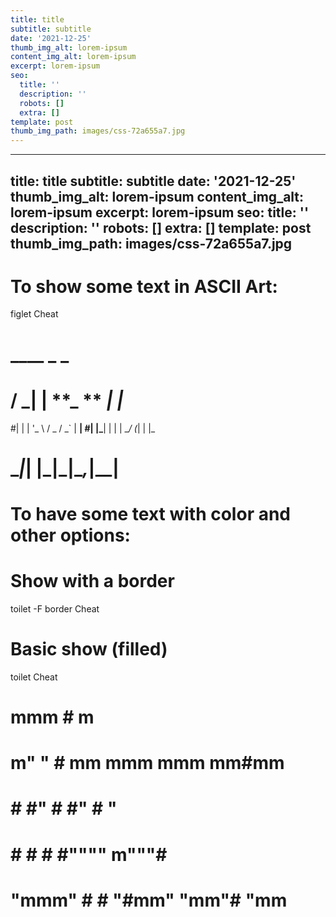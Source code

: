 ```yaml
---
title: title
subtitle: subtitle
date: '2021-12-25'
thumb_img_alt: lorem-ipsum
content_img_alt: lorem-ipsum
excerpt: lorem-ipsum
seo:
  title: ''
  description: ''
  robots: []
  extra: []
template: post
thumb_img_path: images/css-72a655a7.jpg
---
```

---
title: title
subtitle: subtitle
date: '2021-12-25'
thumb_img_alt: lorem-ipsum
content_img_alt: lorem-ipsum
excerpt: lorem-ipsum
seo:
  title: ''
  description: ''
  robots: []
  extra: []
template: post
thumb_img_path: images/css-72a655a7.jpg
---
# To show some text in ASCII Art:

figlet Cheat

# \__\_\_ _ \_

# / **\_| |** **\_ ** _| |_

#| | | '_ \ / _ \/ \_` | **|
#| |\_**| | | | \__/ (_| | |\_

# \_**_|_| |\_|\_**|\__,_|\_\_|

#

# To have some text with color and other options:

# Show with a border

toilet -F border Cheat

# Basic show (filled)

toilet Cheat

# mmm # m

# m" " # mm mmm mmm mm#mm

# # #" # #" # "

# # # # #"""" m"""#

# "mmm" # # "#mm" "mm"# "mm

#
